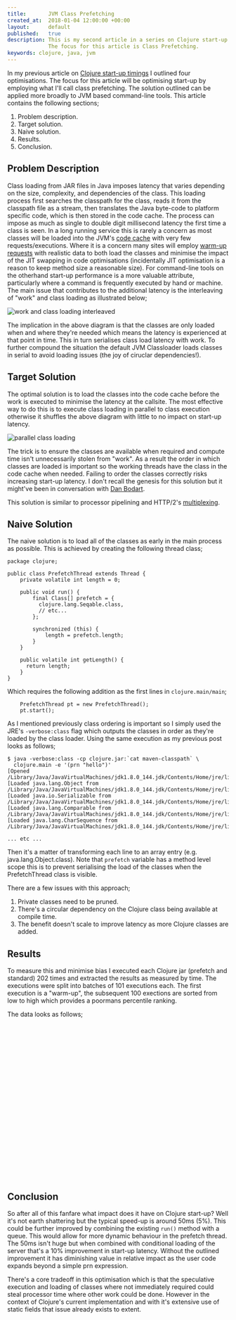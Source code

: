 ```yaml
---
title:       JVM Class Prefetching
created_at:  2018-01-04 12:00:00 +00:00
layout:      default
published:   true
description: This is my second article in a series on Clojure start-up timings.
             The focus for this article is Class Prefetching.
keywords: clojure, java, jvm
---
```


In my previous article on
[Clojure start-up timings](/2017/12/26/clojure-startup-walkthrough.html)
I outlined four optimisations. The focus for this article will be optimising
start-up by employing what I'll call class prefetching. The solution outlined
can be applied more broadly to JVM based command-line tools. This article
contains the following sections; 

 1. Problem description.
 2. Target solution.
 3. Naive solution.
 4. Results.
 5. Conclusion.

Problem Description
-------------------

Class loading from JAR files in Java imposes latency that varies depending on
the size, complexity, and dependencies of the class. This loading process first
searches the classpath for the class, reads it from the classpath file as a
stream, then translates the Java byte-code to platform specific code, which is
then stored in the code cache. The process can impose as much as single to
double digit millisecond latency the first time a class is seen. In a long
running service this is rarely a concern as most classes will be loaded into the
JVM's
[code cache](https://docs.oracle.com/javase/8/embedded/develop-apps-platforms/codecache.htm#A1101612)
with very few requests/executions. Where it is a concern many sites will employ
[warm-up requests](https://devcenter.heroku.com/articles/warming-up-a-java-process)
with realistic data to both load the classes and minimise the impact of the JIT
swapping in code optimisations (incidentally JIT optimisation is a reason to
keep method size a reasonable size). For command-line tools on the otherhand
start-up performance is a more valuable attribute, particularly where a command
is frequently executed by hand or machine. The main issue that contributes to
the additional latency is the interleaving of "work" and class loading as
illustrated below;

![work and class loading interleaved](https://junctionbox.ca/images/cljperf/prefetch-interleaved.png)

The implication in the above diagram is that the classes are only loaded when
and where they're needed which means the latency is experienced at that point in
time. This in turn serialises class load latency with work. To further compound
the situation the default JVM Classloader loads classes in serial to avoid
loading issues (the joy of ciruclar dependencies!).


Target Solution
---------------

The optimal solution is to load the classes into the code cache before the work
is executed to minimise the latency at the callsite. The most effective way to
do this is to execute class loading in parallel to class execution otherwise
it shuffles the above diagram with little to no impact on start-up latency.

![parallel class loading](https://junctionbox.ca/images/cljperf/prefetch-parallel.png)

The trick is to ensure the classes are available when required and compute time
isn't unnecessarily stolen from "work". As a result the order in which classes
are loaded is important so the working threads have the class in the code cache
when needed. Failing to order the classes correctly risks increasing start-up
latency. I don't recall the genesis for this solution but it might've been in
conversation with
[Dan Bodart](http://dan.bodar.com/2012/02/28/crazy-fast-build-times-or-when-10-seconds-starts-to-make-you-nervous/).

This solution is similar to processor pipelining and HTTP/2's
[multiplexing](https://cascadingmedia.com/insites/2015/03/http-2.html).

Naive Solution
--------------

The naive solution is to load all of the classes as early in the main process as
possible. This is achieved by creating the following thread class;

```
package clojure;

public class PrefetchThread extends Thread {
    private volatile int length = 0;

    public void run() {
        final Class[] prefetch = {
          clojure.lang.Seqable.class,
          // etc...
        };

        synchronized (this) {
            length = prefetch.length;
        }
    }

    public volatile int getLength() {
      return length;
    }
}
```

Which requires the following addition as the first lines in `clojure.main/main`;

```
    PrefetchThread pt = new PrefetchThread();
    pt.start();
```

As I mentioned previously class ordering is important so I simply used the JRE's
`-verbose:class` flag which outputs the classes in order as they're loaded by
the class loader. Using the same execution as my previous post looks as follows;

```
$ java -verbose:class -cp clojure.jar:`cat maven-classpath` \
  clojure.main -e '(prn "hello")'
[Opened /Library/Java/JavaVirtualMachines/jdk1.8.0_144.jdk/Contents/Home/jre/lib/rt.jar]
[Loaded java.lang.Object from /Library/Java/JavaVirtualMachines/jdk1.8.0_144.jdk/Contents/Home/jre/lib/rt.jar]
[Loaded java.io.Serializable from /Library/Java/JavaVirtualMachines/jdk1.8.0_144.jdk/Contents/Home/jre/lib/rt.jar]
[Loaded java.lang.Comparable from /Library/Java/JavaVirtualMachines/jdk1.8.0_144.jdk/Contents/Home/jre/lib/rt.jar]
[Loaded java.lang.CharSequence from /Library/Java/JavaVirtualMachines/jdk1.8.0_144.jdk/Contents/Home/jre/lib/rt.jar]

... etc ...

```

Then it's a matter of transforming each line to an array entry (e.g.
java.lang.Object.class). Note that `prefetch` variable has a method level scope
this is to prevent serialising the load of the classes when the PrefetchThread
class is visible.

There are a few issues with this approach;

 1. Private classes need to be pruned.
 2. There's a circular dependency on the Clojure class being available at
    compile time.
 3. The benefit doesn't scale to improve latency as more Clojure classes are
    added.

Results
-------

 To measure this and minimise bias I executed each Clojure
jar (prefetch and standard) 202 times and extracted the results as measured by
time. The executions were split into batches of 101 executions each. The first
execution is a "warm-up", the subsequent 100 exections are sorted from low to
high which provides a poormans percentile ranking.

The data looks as follows;

<style>
svg {
display: block;
margin: 0px;
padding: 0px;
height: 100%;
width: 100%;
}
</style>

<div id="chart" style="height: 350px;">
<svg></svg>
</div>

<script src="https://cdnjs.cloudflare.com/ajax/libs/d3/3.5.17/d3.min.js" integrity="sha256-dsOXGNHAo/syFnazt+KTBsCQeRmlcW1XKL0bCK4Baec=" crossorigin="anonymous"></script>
<script src="https://cdnjs.cloudflare.com/ajax/libs/nvd3/1.8.6/nv.d3.min.js" integrity="sha256-Eg29ohiE9Hzc/t5whG/QK/B8MGmrO4wkF6WGuSsx0VU=" crossorigin="anonymous"></script>
<link rel="stylesheet" href="https://cdnjs.cloudflare.com/ajax/libs/nvd3/1.8.6/nv.d3.min.css" integrity="sha256-bmrwGjHOoD7azP+ZpGcOOitUNUGNRjwzjK1bZeTK6fI=" crossorigin="anonymous" />

<script>
"use strict";

var std = d3.csv('/media/std.log.csv', addData('standard'));
var std2 = d3.csv('/media/std2.log.csv', addData('standard 2'));
var pf =  d3.csv('/media/pf.log.csv', addData('prefetch'));
var pf2 =  d3.csv('/media/pf2.log.csv', addData('prefetch 2'));
var data = [null, null, null, null];
var chart = null;
var chartData = null;
var indexes = {'standard':0, 'standard 2':1, 'prefetch': 2, 'prefetch 2': 3};

function addData(label) {
  return function(error, rows) {
    if (error != null) {
      console.log(error);
      return;
    }
    var i = indexes[label];


    data[i] = {
        label: label,
        values: {
          Q1: rows[24].t * 1000,
          Q2: rows[49].t * 1000,
          Q3: rows[74].t * 1000,
          whisker_low: rows[0].t * 1000,
          whisker_high: rows[99].t * 1000,
          outliers: []
        },
      };

    chartData.datum(data).transition().duration(500).call(chart);
    nv.utils.windowResize(chart.update);
  };
}

nv.addGraph(function() {
      chart = nv.models.boxPlotChart()
        .x(function(d) { return d.label })
        .staggerLabels(true)
        .maxBoxWidth(75) // prevent boxes from being incredibly wide
        .yDomain([820, 980]);

      chartData = d3.select('#chart svg')
                    .datum(data);

      chartData.call(chart);

      nv.utils.windowResize(chart.update);

      return chart;
    });
</script>


Conclusion
----------

So after all of this fanfare what impact does it have on Clojure start-up? Well
it's not earth shattering but the typical speed-up is around 50ms (5%). This
could be further improved by combining the existing `run()` method with a queue.
This would allow for more dynamic behaviour in the prefetch thread. The 50ms
isn't huge but when combined with conditional loading of the server that's a 10%
improvement in start-up latency. Without the outlined improvement it has
diminishing value in relative impact as the user code expands beyond a simple
prn expression.

There's a core tradeoff in this optimisation which is that the speculative
execution and loading of classes where not immediately required could steal
processor time where other work could be done. However in the context of
Clojure's current implementation and with it's extensive use of static fields
that issue already exists to extent.

